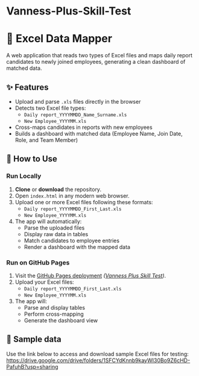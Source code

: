 # Vanness-Plus-Skill-Test
# 📁 Excel Data Mapper

A web application that reads two types of Excel files and maps daily report candidates to newly joined employees, generating a clean dashboard of matched data.

## ✨ Features

- Upload and parse `.xls` files directly in the browser
- Detects two Excel file types:
  - `Daily report_YYYYMMDD_Name_Surname.xls`
  - `New Employee_YYYYMM.xls`
- Cross-maps candidates in reports with new employees
- Builds a dashboard with matched data (Employee Name, Join Date, Role, and Team Member)

## 🚀 How to Use

### Run Locally

1. **Clone** or **download** the repository.
2. Open `index.html` in any modern web browser.
3. Upload one or more Excel files following these formats:
   - `Daily report_YYYYMMDD_First_Last.xls`
   - `New Employee_YYYYMM.xls`
4. The app will automatically:
   - Parse the uploaded files
   - Display raw data in tables
   - Match candidates to employee entries
   - Render a dashboard with the mapped data

### Run on GitHub Pages

1. Visit the [GitHub Pages deployment](#) *([Vanness Plus Skill Test](https://jiraporn1008.github.io/Vanness-Plus-Skill-Test/))*.
2. Upload your Excel files:
   - `Daily report_YYYYMMDD_First_Last.xls`
   - `New Employee_YYYYMM.xls`
3. The app will:
   - Parse and display tables
   - Perform cross-mapping
   - Generate the dashboard view

## 📁 Sample data

Use the link below to access and download sample Excel files for testing: 
https://drive.google.com/drive/folders/1SFCYdKnnb9kayWI30Bo9Z6cHD-PafuhB?usp=sharing